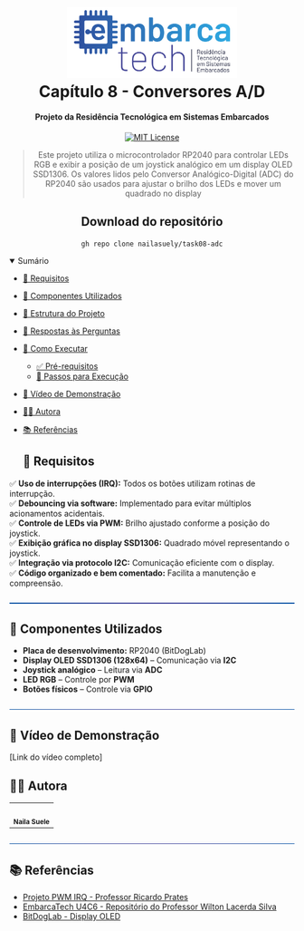 <h1 align="center">
  <br>
    <img width="300px" src="https://github.com/nailasuely/task07-pwm/blob/main/src/logo.png">
  <br>
  Capítulo 8 - Conversores A/D
  <br>
</h1>
<div align="center">

<h4 align="center">Projeto da Residência Tecnológica em Sistemas Embarcados </h4>

<p align="center">
<div align="center">

[![MIT License](https://img.shields.io/badge/license-MIT-blue.svg)](https://github.com/nailasuely/task07-pwm/blob/main/LICENSE)

> Este projeto utiliza o microcontrolador RP2040 para controlar LEDs RGB e exibir a posição de um joystick analógico em um display OLED SSD1306. Os valores lidos pelo Conversor Analógico-Digital (ADC) do RP2040 são usados para ajustar o brilho dos LEDs e mover um quadrado no display

## Download do repositório

<p align="center">
  
```
gh repo clone nailasuely/task08-adc
```
</p>

</div>
</div>

<details open="open">
<summary>Sumário</summary>

- [📌 Requisitos](#-requisitos)
- [🔧 Componentes Utilizados](#-componentes-utilizados)
- [📂 Estrutura do Projeto](#-estrutura-do-projeto)
- [📝 Respostas às Perguntas](#-respostas-às-perguntas)
- [🚀 Como Executar](#-como-executar)
  - [✅ Pré-requisitos](#-pré-requisitos)
  - [📌 Passos para Execução](#-passos-para-execução)
- [🎥 Vídeo de Demonstração](#-vídeo-de-demonstração)
- [👩‍💻 Autora](#-autora)
- [📚 Referências](#-referências)

  ## 📌 Requisitos  

✅ **Uso de interrupções (IRQ):** Todos os botões utilizam rotinas de interrupção.  
✅ **Debouncing via software:** Implementado para evitar múltiplos acionamentos acidentais.  
✅ **Controle de LEDs via PWM:** Brilho ajustado conforme a posição do joystick.  
✅ **Exibição gráfica no display SSD1306:** Quadrado móvel representando o joystick.  
✅ **Integração via protocolo I2C:** Comunicação eficiente com o display.  
✅ **Código organizado e bem comentado:** Facilita a manutenção e compreensão.  

![---](https://github.com/nailasuely/task05-clock/blob/main/src/prancheta.png)

## 🔧 Componentes Utilizados  

- **Placa de desenvolvimento:** RP2040 (BitDogLab)  
- **Display OLED SSD1306 (128x64)** – Comunicação via **I2C**  
- **Joystick analógico** – Leitura via **ADC**  
- **LED RGB** – Controle por **PWM**  
- **Botões físicos** – Controle via **GPIO**  

![---](https://github.com/nailasuely/task05-clock/blob/main/src/prancheta.png)

## 🎥 Vídeo de Demonstração
[Link do vídeo completo]

## 👩‍💻 Autora

<table>
  <tr>
    <td align="center">
      <a href="https://github.com/nailasuely" target="_blank">
        <img src="https://avatars.githubusercontent.com/u/98486996?v=4" width="100px;" alt=""/>
      </a>
      <br /><sub><b> Naila Suele </b></sub>
    </td>

</table>

![---](https://github.com/nailasuely/task07-pwm/blob/main/src/prancheta.png)

## 📚 Referências
- [Projeto PWM IRQ - Professor Ricardo Prates](https://github.com/rmprates84/pwm_irq)
- [EmbarcaTech U4C6 - Repositório do Professor Wilton Lacerda Silva](https://github.com/wiltonlacerda/EmbarcaTechU4C8/blob/main/ADC_DisplayEmC_Ex5/ADC_DisplayC.c)
- [BitDogLab - Display OLED](https://github.com/BitDogLab/BitDogLab-C/tree/main/display_oled)


